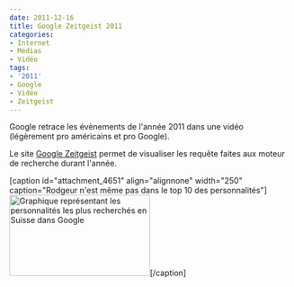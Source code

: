 ```yaml
---
date: 2011-12-16
title: Google Zeitgeist 2011
categories:
- Internet
- Médias
- Vidéo
tags:
- '2011'
- Google
- Vidéo
- Zeitgeist
---
```

Google retrace les évènements de l'année 2011 dans une vidéo (légèrement pro américains et pro Google).

<!--more-->

Le site <a title="Vers le site Google Zeitgeist" href="https://www.googlezeitgeist.com/fr">Google Zeitgeist</a> permet de visualiser les requête faites aux moteur de recherche durant l'année.

[caption id="attachment_4651" align="alignnone" width="250" caption="Rodgeur n&#39;est même pas dans le top 10 des personnalités"]<a href="https://dlgjp9x71cipk.cloudfront.net/2011/12/googlezeitgeist.png"><img class="size-medium wp-image-4651  " style="border-style: initial; border-color: initial;" title="Google Zeitgeist" src="https://dlgjp9x71cipk.cloudfront.net/2011/12/googlezeitgeist-500x288.png" alt="Graphique représentant les personnalités les plus recherchés en Suisse dans Google" width="250" height="144" /></a>[/caption]

